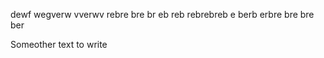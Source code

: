 dewf
wegverw
vverwv
rebre
bre
br
eb
reb
rebrebreb
e
berb
erbre
bre
bre
ber


Someother text to write
